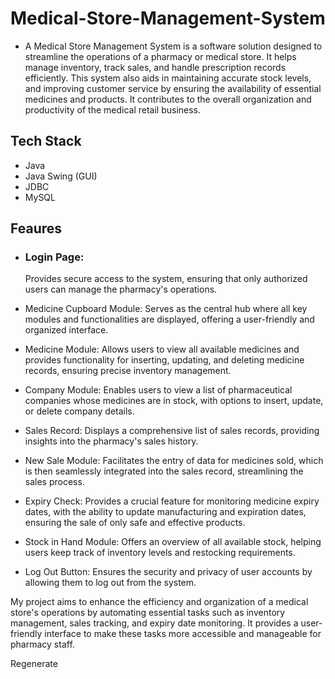 # Medical-Store-Management-System
- A Medical Store Management System is a software solution designed to streamline the operations of a pharmacy or medical store. It helps manage inventory, track sales, and handle prescription records efficiently. This system also aids in maintaining accurate stock levels, and improving customer service by ensuring the availability of essential medicines and products. It contributes to the overall organization and productivity of the medical retail business.
  
<h2>Tech Stack</h2>

 - Java
- Java Swing (GUI)
- JDBC
- MySQL
<h2>Feaures</h2>

- ### Login Page: 
   Provides secure access to the system, ensuring that only authorized users can manage the pharmacy's operations.

- Medicine Cupboard Module:
   Serves as the central hub where all key modules and functionalities are displayed, offering a user-friendly and organized interface.

- Medicine Module: Allows users to view all available medicines and provides functionality for inserting, updating, and deleting medicine records, ensuring precise inventory management.

- Company Module: Enables users to view a list of pharmaceutical companies whose medicines are in stock, with options to insert, update, or delete company details.

- Sales Record: Displays a comprehensive list of sales records, providing insights into the pharmacy's sales history.

- New Sale Module: Facilitates the entry of data for medicines sold, which is then seamlessly integrated into the sales record, streamlining the sales process.

- Expiry Check: Provides a crucial feature for monitoring medicine expiry dates, with the ability to update manufacturing and expiration dates, ensuring the sale of only safe and effective products.

- Stock in Hand Module: Offers an overview of all available stock, helping users keep track of inventory levels and restocking requirements.

- Log Out Button: Ensures the security and privacy of user accounts by allowing them to log out from the system.

My project aims to enhance the efficiency and organization of a medical store's operations by automating essential tasks such as inventory management, sales tracking, and expiry date monitoring. It provides a user-friendly interface to make these tasks more accessible and manageable for pharmacy staff.






Regenerate
